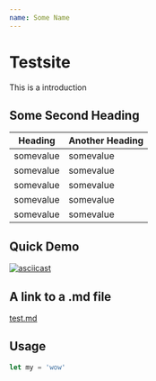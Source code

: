 ```yaml
---
name: Some Name
---
```

# Testsite

This is a introduction

## Some Second Heading

Heading | Another Heading
--- | ---
somevalue | somevalue
somevalue | somevalue
somevalue | somevalue
somevalue | somevalue
somevalue | somevalue

## Quick Demo
[![asciicast](https://asciinema.org/a/46djsde96ecsho9wqibjx2zye.png)](https://asciinema.org/a/46djsde96ecsho9wqibjx2zye?t=0)

## A link to a .md file
[test.md](./test.md)

## Usage

```javascript
let my = 'wow'
```